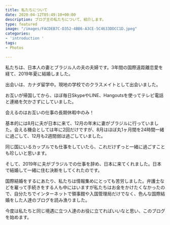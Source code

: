 ```yaml
---
title: 私たちについて
date: 2020-04-12T05:49:10+00:00
description: ブログ主の私たちについて、紹介します。
type: featured
image: "/images/FACDEB7C-D352-4BB6-A3CE-5C4633DDCC1D.jpeg"
categories:
- 'introduction '
tags:
- Photos

---
```

私たちは、日本人の妻とブラジル人の夫の夫婦です。3年間の国際遠距離恋愛を経て、2019年夏に結婚しました。

出会いは、カナダ留学中。現地の学校でのクラスメイトとして出会いました。

お互いが帰国してから、ほぼ毎日SkypeやLINE、Hangoutsを使ってテレビ電話と連絡を欠かさずにしていました。

会えるのはお互いの仕事の長期休暇中のみ！

基本的には8月に夫が日本に来て、12月の年末に妻がブラジルに行っていました。会える機会としては年に2回だけですが、8月はほぼ丸1ヶ月間を24時間一緒に過ごして、12月も2週間弱は過ごしていました。

同じ国にいるカップルでも仕事をしていたら、これだけずっと一緒に過ごすことも珍しいと思います。

そして、2019年に夫がブラジルでの仕事を辞め、日本に来てくれました。日本で結婚して一緒に住む決断をしてくれたのです。

国際結婚をするにあたり、私たちは情報集めにとっても苦労しました。弁護士などを雇って手続きをする人も中にはいますが私たちはお金をかけたくなかったので、自分たちでインターネットで領事館や入国管理局だけでなく、色んな国際結婚をした人達のブログを読み漁りました。

今度は私たちと同じ境遇に立つ人達のお役に立てればいいなと思い、このブログを始めます。
